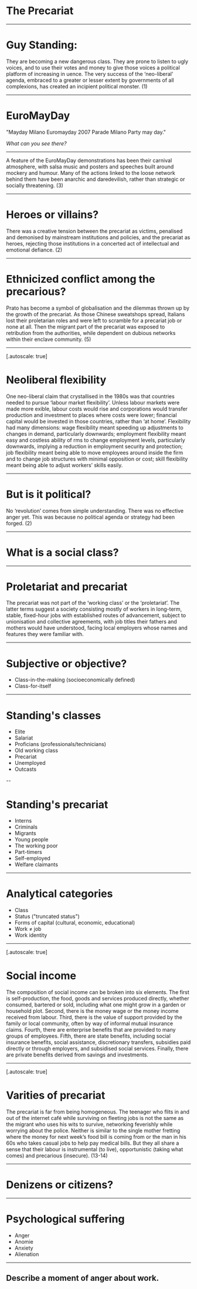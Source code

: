 # The Precariat

---

# Guy Standing:

They are becoming a new dangerous class. They are prone to listen to ugly voices, and to use their votes and money to give those voices a political platform of increasing in uence. The very success of the ‘neo-liberal’ agenda, embraced to a greater or lesser extent by governments of all complexions, has created an incipient political monster. (1)

---

# EuroMayDay

"Mayday Milano Euromayday 2007 Parade Milano Party may day."

*What can you see there?*

---

A feature of the EuroMayDay demonstrations has been their carnival atmosphere, with salsa music and posters and speeches built around mockery and humour. Many of the actions linked to the loose network behind them have been anarchic and daredevilish, rather than strategic or socially threatening. (3)

---

# Heroes or villains?

There was a creative tension between the precariat as victims, penalised and demonised by mainstream institutions and policies, and the precariat as heroes, rejecting those institutions in a concerted act of intellectual and emotional defiance. (2)

---

# Ethnicized conflict among the precarious?

Prato has become a symbol of globalisation and the dilemmas thrown up by the growth of the precariat. As those Chinese sweatshops spread, Italians lost their proletarian roles and were left to scramble for a precariat job or none at all. Then the migrant part of the precariat was exposed to retribution from the authorities, while dependent on dubious networks within their enclave community. (5)

---

[.autoscale: true]

# Neoliberal flexibility

One neo-liberal claim that crystallised in the 1980s was that countries needed to pursue ‘labour market flexibility’. Unless labour markets were made more  exible, labour costs would rise and corporations would transfer production and investment to places where costs were lower; financial capital would be invested in those countries, rather than ‘at home’. Flexibility had many dimensions: wage flexibility meant speeding up adjustments to changes in demand, particularly downwards; employment flexibility meant easy and costless ability of  rms to change employment levels, particularly downwards, implying a reduction in employment security and protection; job flexibility meant being able to move employees around inside the firm and to change job structures with minimal opposition or cost; skill flexibility meant being able to adjust workers’ skills easily.

---

# But is it political?

No ‘revolution’ comes from simple understanding. There was no effective anger yet. This was because no political agenda or strategy had been forged. (2)

---

# What is a social class?

---

# Proletariat and precariat

The precariat was not part of the ‘working class’ or the ‘proletariat’. The latter terms suggest a society consisting mostly of workers in long-term, stable, fixed-hour jobs with established routes of advancement, subject to unionisation and collective agreements, with job titles their fathers and mothers would have understood, facing local employers whose names and features they were familiar with.

---

# Subjective or objective?

- Class-in-the-making (socioeconomically defined)
- Class-for-itself

---

# Standing's classes

- Elite
- Salariat
- Proficians (professionals/technicians)
- Old working class
- Precariat
- Unemployed
- Outcasts

--

# Standing's precariat

- Interns
- Criminals
- Migrants
- Young people
- The working poor
- Part-timers
- Self-employed
- Welfare claimants

---

# Analytical categories

- Class
- Status ("truncated status")
- Forms of capital (cultural, economic, educational)
- Work ≠ job
- Work identity

---
[.autoscale: true]

# Social income

The composition of social income can be broken into six elements. The first is self-production, the food, goods and services produced directly, whether consumed, bartered or sold, including what one might grow in a garden or household plot. Second, there is the money wage or the money income received from labour. Third, there is the value of support provided by the family or local community, often by way of informal mutual insurance claims. Fourth, there are enterprise benefits that are provided to many groups of employees. Fifth, there are state benefits, including social insurance benefits, social assistance, discretionary transfers, subsidies paid directly or through employers, and subsidised social services. Finally, there are private benefits derived from savings and investments.

---
[.autoscale: true]


# Varities of precariat

The precariat is far from being homogeneous. The teenager who flits in and out of the internet café while surviving on fleeting jobs is not the same as the migrant who uses his wits to survive, networking feverishly while worrying about the police. Neither is similar to the single mother fretting where the money for next week’s food bill is coming from or the man in his 60s who takes casual jobs to help pay medical bills. But they all share a sense that their labour is instrumental (to live), opportunistic (taking what comes) and precarious (insecure). (13-14)

---

# Denizens or citizens?

---

# Psychological suffering

- Anger
- Anomie
- Anxiety
- Alienation

---

## Describe a moment of anger about work.
